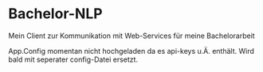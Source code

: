 # Bachelor-NLP
Mein Client zur Kommunikation mit Web-Services für meine Bachelorarbeit

App.Config momentan nicht hochgeladen da es api-keys u.Ä. enthält. Wird bald mit seperater config-Datei ersetzt.
